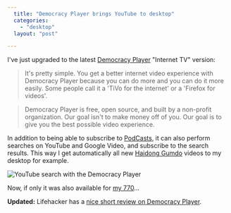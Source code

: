 ```yaml
---
  title: "Democracy Player brings YouTube to desktop"
  categories: 
    - "desktop"
  layout: "post"

---
```

I've just upgraded to the latest [Democracy Player][1] "Internet TV" version:

> It's pretty simple. You get a better internet video experience with Democracy Player because you can do more and you can do it more easily. Some people call it a 'TiVo for the internet' or a 'Firefox for videos'.

> Democracy Player is free, open source, and built by a non-profit organization. Our goal isn't to make money off of you. Our goal is to give you the best possible video experience.

In addition to being able to subscribe to [PodCasts][2], it can also perform searches on YouTube and Google Video, and subscribe to the search results. This way I get automatically all new [Haidong Gumdo][3] videos to my desktop for example.

![YouTube search with the Democracy Player](https://d2vqpl3tx84ay5.cloudfront.net/democracy-youtube-search-small.jpg)

Now, if only it was also available for [my 770][4]...

__Updated:__ Lifehacker has a [nice short review on Democracy Player][5].

[1]: http://www.getdemocracy.com/
[2]: http://www.getdemocracy.com/help/feeds.php
[3]: http://en.wikipedia.org/wiki/Haidong_Gumdo
[4]: http://bergie.iki.fi/blog/watching-movies-on-the-nokia-770/
[5]: http://lifehacker.com/software/bittorrent/hack-attack-get-your-tv-season-pass-with-democracy-204057.php
